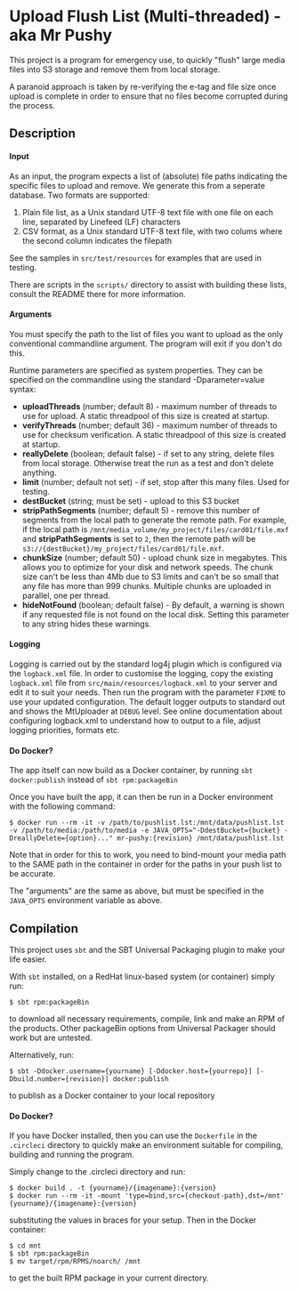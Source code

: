 Upload Flush List (Multi-threaded) - aka Mr Pushy
====

This project is a program for emergency use, to quickly "flush" large media files
into S3 storage and remove them from local storage.

A paranoid approach is taken by re-verifying the e-tag and file size once upload
is complete in order to ensure that no files become corrupted during the process.

Description
---

#### Input
As an input, the program expects a list of (absolute) file paths indicating the
specific files to upload and remove.  We generate this from a seperate database.
Two formats are supported:

1. Plain file list, as a Unix standard UTF-8 text file with one file on each line,
separated by Linefeed (LF) characters
2. CSV format, as a Unix standard UTF-8 text file, with two colums where the second
column indicates the filepath

See the samples in `src/test/resources` for examples that are used in testing.

There are scripts in the `scripts/` directory to assist with building these lists, consult the README
there for more information.

#### Arguments
You must specify the path to the list of files you want to upload as the only conventional commandline
argument.  The program will exit if you don't do this.

Runtime parameters are specified as system properties.  They can be specified on the
commandline using the standard -Dparameter=value syntax:

- **uploadThreads** (number; default 8) - maximum number of threads to use for upload.  A static threadpool of this 
size is created at startup.
- **verifyThreads** (number; default 36) - maximum number of threads to use for checksum verification.  A static 
threadpool of this size is created at startup.
- **reallyDelete** (boolean; default false) - if set to any string, delete files from local storage.
Otherwise treat the run as a test and don't delete anything.
- **limit** (number; default not set) - if set, stop after this many files. Used for testing.
- **destBucket** (string; must be set) - upload to this S3 bucket
- **stripPathSegments** (number; default 5) - remove this number of segments from the local path to generate
the remote path.  For example, if the local path is `/mnt/media_volume/my_project/files/card01/file.mxf` and
**stripPathSegments** is set to `2`, then the remote path will be
 `s3://{destBucket}/my_project/files/card01/file.mxf`.
- **chunkSize** (number; default 50) - upload chunk size in megabytes.  This allows you to optimize for your
disk and network speeds.  The chunk size can't be less than 4Mb due to S3 limits
and can't be so small that any file has more than 999 chunks.
Multiple chunks are uploaded in parallel, one per thread.
- **hideNotFound** (boolean; default false) - By default, a warning is shown if any requested file is not
 found on the local disk.  Setting this parameter to any string hides these warnings.

#### Logging
Logging is carried out by the standard log4j plugin which is configured via the `logback.xml` file.  In order
to customise the logging, copy the existing `logback.xml` file from `src/main/resources/logback.xml` to your
server and edit it to suit your needs.  Then run the program with the parameter `FIXME` to use your updated
configuration.  The default logger outputs to standard out and shows the MtUploader at `DEBUG` level.
See online documentation about configuring logback.xml to understand how to output to a file, adjust logging
priorities, formats etc.

#### Do Docker?

The app itself can now build as a Docker container, by running `sbt docker:publish` instead of `sbt rpm:packageBin`
 
Once you have built the app, it can then be run in a Docker environment with the following command:

```
$ docker run --rm -it -v /path/to/pushlist.lst:/mnt/data/pushlist.lst -v /path/to/media:/path/to/media -e JAVA_OPTS="-DdestBucket={bucket} -DreallyDelete={option}..." mr-pushy:{revision} /mnt/data/pushlist.lst
```

Note that in order for this to work, you need to bind-mount your media path to the SAME path in the container in order
for the paths in your push list to be accurate.

The "arguments" are the same as above, but must be specified in the `JAVA_OPTS` environment variable as above.

Compilation
---
This project uses `sbt` and the SBT Universal Packaging plugin to make your life easier.

With `sbt` installed, on a RedHat linux-based system (or container) simply run:
```
$ sbt rpm:packageBin
```
to download all necessary requirements, compile, link and make an RPM of the products.
Other packageBin options from Universal Packager should work but are untested.

Alternatively, run:
``` 
$ sbt -Ddocker.username={yourname} [-Ddocker.host={yourrepo}] [-Dbuild.number={revision}] docker:publish
```
to publish as a Docker container to your local repository

#### Do Docker?

If you have Docker installed, then you can use the `Dockerfile` in the `.circleci` directory
to quickly make an environment suitable for compiling, building and running the program.

Simply change to the .circleci directory and run:
```
$ docker build . -t {yourname}/{imagename}:{version}
$ docker run --rm -it -mount 'type=bind,src={checkout-path},dst=/mnt' {yourname}/{imagename}:{version}
```
substituting the values in braces for your setup.  Then in the Docker container:
```
$ cd mnt
$ sbt rpm:packageBin
$ mv target/rpm/RPMS/noarch/ /mnt
```
to get the built RPM package in your current directory.
